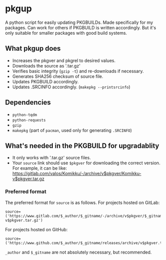 # pkgup

A python script for easily updating PKGBUILDs. Made specifically for my packages. Can work for others if PKGBUILD is written accordingly. But it's only suitable for smaller packages with good build systems.

## What pkgup does

- Increases the pkgver and pkgrel to desired values.
- Downloads the source as '.tar.gz'
- Verifies basic integrity (`gzip -t`) and re-downloads if necessary.
- Generates SHA256 checksum of source file.
- Updates PKGBUILD accordingly.
- Updates .SRCINFO accordingly. (`makepkg --printsrcinfo`)

## Dependencies

- `python-tqdm`
- `python-requests`
- `gzip`
- `makepkg` (part of `pacman`, used only for generating `.SRCINFO`)

## What's needed in the PKGBUILD for upgradablity

- It only works with '.tar.gz' source files.
- Your `source` link should use `$pkgver` for downloading the correct version. For example, it can be like: <https://gitlab.com/valos/Komikku/-/archive/v$pkgver/Komikku-v$pkgver.tar.gz>

### Preferred format

The preferred format for `source` is as follows. For projects hosted on GitLab:

```
source=('https://www.gitlab.com/$_author/$_gitname/-/archive/v$pkgver/$_gitname-v$pkgver.tar.gz')
```

For projects hosted on GitHub:

```
source=('https://www.github.com/$_author/$_gitname/releases/archive/v$pkgver.tar.gz')
```

`_author` and `$_gitname` are not absolutely necessary, but recommended.
